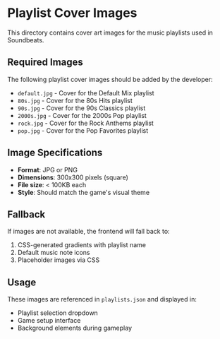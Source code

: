 # Playlist Cover Images

This directory contains cover art images for the music playlists used in Soundbeats.

## Required Images

The following playlist cover images should be added by the developer:

- `default.jpg` - Cover for the Default Mix playlist
- `80s.jpg` - Cover for the 80s Hits playlist  
- `90s.jpg` - Cover for the 90s Classics playlist
- `2000s.jpg` - Cover for the 2000s Pop playlist
- `rock.jpg` - Cover for the Rock Anthems playlist
- `pop.jpg` - Cover for the Pop Favorites playlist

## Image Specifications

- **Format**: JPG or PNG
- **Dimensions**: 300x300 pixels (square)
- **File size**: < 100KB each
- **Style**: Should match the game's visual theme

## Fallback

If images are not available, the frontend will fall back to:
1. CSS-generated gradients with playlist name
2. Default music note icons
3. Placeholder images via CSS

## Usage

These images are referenced in `playlists.json` and displayed in:
- Playlist selection dropdown
- Game setup interface  
- Background elements during gameplay
